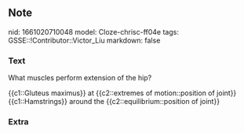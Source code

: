 ## Note
nid: 1661020710048
model: Cloze-chrisc-ff04e
tags: GSSE::!Contributor::Victor_Liu
markdown: false

### Text
What muscles perform extension of the hip?
<div>
  {{c1::Gluteus maximus}} at {{c2::extremes of motion::position of
  joint}}
  <div>
    {{c1::Hamstrings}} around the {{c2::equilibrium::position of
    joint}}
  </div>
</div>

### Extra

